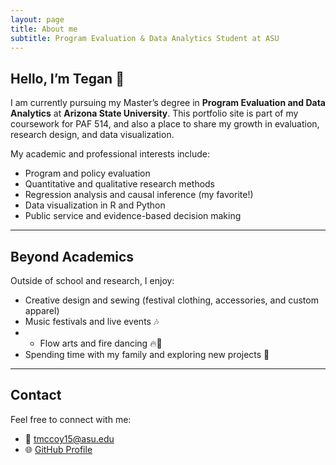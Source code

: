 ```yaml
---
layout: page
title: About me
subtitle: Program Evaluation & Data Analytics Student at ASU
---
```


## Hello, I’m Tegan 🪷

I am currently pursuing my Master’s degree in **Program Evaluation and Data Analytics** at **Arizona State University**. This portfolio site is part of my coursework for PAF 514, and also a place to share my growth in evaluation, research design, and data visualization.  

My academic and professional interests include:
- Program and policy evaluation  
- Quantitative and qualitative research methods  
- Regression analysis and causal inference (my favorite!)  
- Data visualization in R and Python  
- Public service and evidence-based decision making

---

## Beyond Academics
Outside of school and research, I enjoy:
- Creative design and sewing (festival clothing, accessories, and custom apparel)  
- Music festivals and live events 🎶
- - Flow arts and fire dancing 🔥🪭
- Spending time with my family and exploring new projects 🌸  

---

## Contact
Feel free to connect with me:
- 📧 [tmccoy15@asu.edu](mailto:tmccoy15@asu.edu)  
- 🌐 [GitHub Profile](https://github.com/TeganMccoy)  
